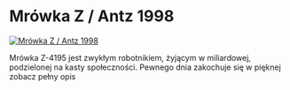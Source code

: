 Mrówka Z / Antz 1998 
=============
[![Mrówka Z / Antz 1998 ](http://vidos.pl/images/player.gif)](http://vidos.pl/mrowka-z-antz-1998)

 Mrówka Z-4195 jest zwykłym robotnikiem, żyjącym w miliardowej, podzielonej na kasty społeczności. Pewnego dnia zakochuje się w pięknej zobacz pełny opis
